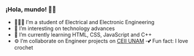 
### ¡Hola, mundo! 🥰💜


- 👷🏻‍♀️ I’m a student of Electrical and Electronic Engineering
- 👀 I’m interesting on technology advances
- 🌱 I’m currently learning HTML, CSS, JavaScript and C++
- ⚙ I’m collaborate on Engineer projects on [CEII UNAM](https://www.facebook.com/CEIIUNAM/)
-💕 Fun fact: I love crochet 

<!---
KarinaBlanco27/KarinaBlanco27 is a ✨ special ✨ repository because its `README.md` (this file) appears on your GitHub profile.
You can click the Preview link to take a look at your changes.
--->
